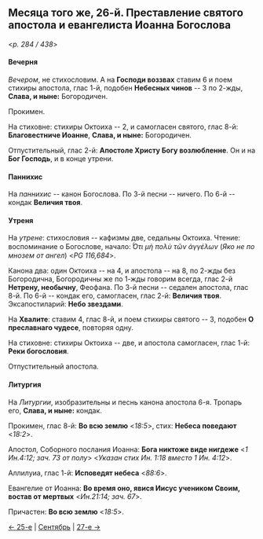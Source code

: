 
## Месяца того же, 26-й. Преставление святого апостола и евангелиста Иоанна Богослова  

<*p. 284 / 438*>

#### Вечерня

*Вечером*, не стихословим. А на **Господи воззвах** ставим 6 и поем стихиры апостола, глас 1-й, 
подобен **Небесных чинов** -- 3 по 2-жды, **Слава, и ныне:** Богородичен. 

Прокимен.

На стиховне: стихиры Октоиха -- 2, и самогласен святого, глас 8-й: **Благовестниче Иоанне**, 
**Слава, и ныне:** Богородичен.

Отпустительный, глас 2-й: **Апостоле Христу Богу возлюбленне**. 
Он и на **Бог Господь**, и в конце утрени.

#### Паннихис

На *паннихис* -- канон Богослова. 
По 3-й песни -- ничего. 
По 6-й -- кондак **Величия твоя**. 

#### Утреня

На *утрене*: стихословия -- кафизмы две, седальны Октоиха. 
Чтение: воспоминание о Богослове, начало: *̔́Οτι μὴ πολὺ τῶν ἀγγέλων* (*Яко не по мнозем от ангел*) <*PG 116,684*>.  

Канона два: один Октоиха -- на 4, и апостола -- на 8, по 2-жды без Богородична, Богородичны же по 1-жды 
говорим всегда, глас 2-й **Нетрену, необычну**, Феофана. 
По 3-й песни -- седален апостола, глас 8-й. 
По 6-й -- кондак его, самогласен, глас 2-й: **Величия твоя**. 
Эксапостиларий: **Небо звездами**.

На **Хвалите**: ставим 4, глас 8-й, и поем стихиры святого -- 3, подобен **О преславнаго чудесе**, 
повторяя одну.

На стиховне: стихиры Октоиха -- две, и апостола самогласен, глас 1-й: **Реки богословия**. 

Отпустительный апостола. 

#### Литургия

На *Литургии*, изобразительны и песнь канона апостола 6-я. 
Тропарь его, **Слава, и ныне:** кондак. 

Прокимен, глас 8-й: **Во всю землю** <*18:5*>, стих: **Небеса поведают** <*18:2*>.

Апостол, Соборного послания Иоанна: **Бога никтоже виде нигдеже** <*1 Ин.4:12; зач. 73 от полу*> 
<*Указан стих Ин. 1:18 вместо 1 Ин. 4:12*>.

Аллилуиа, глас 1-й: **Исповедят небеса** <*88:6*>. 

Евангелие от Иоанна: **Во время оно, явися Иисус учеником Своим, востав от мертвых** <*Ин.21:14; зач. 67*>. 

Причастен: **Во всю землю** <*18:5*>. 

[← 25-е](09_25_EUR.ru.md) | [Сентябрь](README.md#26-й) | [27-е →](09_27_EUR.ru.md)
